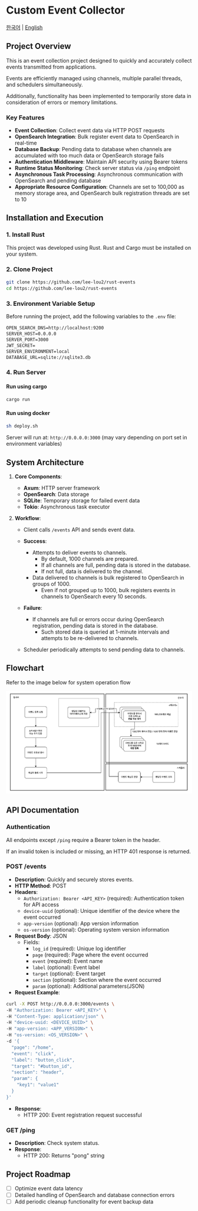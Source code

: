 # Custom Event Collector

[한국어](README.ko.md) | [English](README.md)

## Project Overview

This is an event collection project designed to quickly and accurately collect events transmitted from applications.

Events are efficiently managed using channels, multiple parallel threads, and schedulers simultaneously.

Additionally, functionality has been implemented to temporarily store data in consideration of errors or memory
limitations.

### Key Features

- **Event Collection**: Collect event data via HTTP POST requests
- **OpenSearch Integration**: Bulk register event data to OpenSearch in real-time
- **Database Backup**: Pending data to database when channels are accumulated with too much data or OpenSearch storage
  fails
- **Authentication Middleware**: Maintain API security using Bearer tokens
- **Runtime Status Monitoring**: Check server status via `/ping` endpoint
- **Asynchronous Task Processing**: Asynchronous communication with OpenSearch and pending database
- **Appropriate Resource Configuration**: Channels are set to 100,000 as memory storage area, and OpenSearch bulk
  registration threads are set to 10

## Installation and Execution

### 1. Install Rust

This project was developed using Rust. Rust and Cargo must be installed on your system.

### 2. Clone Project

```bash
git clone https://github.com/lee-lou2/rust-events
cd https://github.com/lee-lou2/rust-events
```

### 3. Environment Variable Setup

Before running the project, add the following variables to the `.env` file:

```dotenv
OPEN_SEARCH_DNS=http://localhost:9200
SERVER_HOST=0.0.0.0
SERVER_PORT=3000
JWT_SECRET=
SERVER_ENVIRONMENT=local
DATABASE_URL=sqlite://sqlite3.db
```

### 4. Run Server

#### Run using cargo

```bash
cargo run
```

#### Run using docker

```bash
sh deploy.sh
```

Server will run at: `http://0.0.0.0:3000` (may vary depending on port set in environment variables)

## System Architecture

1. **Core Components**:
    - **Axum**: HTTP server framework
    - **OpenSearch**: Data storage
    - **SQLite**: Temporary storage for failed event data
    - **Tokio**: Asynchronous task executor

2. **Workflow**:
    - Client calls `/events` API and sends event data.
    - **Success**:
        - Attempts to deliver events to channels.
            - By default, 1000 channels are prepared.
            - If all channels are full, pending data is stored in the database.
            - If not full, data is delivered to the channel.
        - Data delivered to channels is bulk registered to OpenSearch in groups of 1000.
            - Even if not grouped up to 1000, bulk registers events in channels to OpenSearch every 10 seconds.
    - **Failure**:
        - If channels are full or errors occur during OpenSearch registration, pending data is stored in the database.
            - Such stored data is queried at 1-minute intervals and attempts to be re-delivered to channels.

    - Scheduler periodically attempts to send pending data to channels.

## Flowchart

Refer to the image below for system operation flow

![flowchart.png](docs/flowchart.png)

## API Documentation

### **Authentication**

All endpoints except `/ping` require a Bearer token in the header.

If an invalid token is included or missing, an HTTP 401 response is returned.

### **POST /events**

- **Description**: Quickly and securely stores events.
- **HTTP Method**: POST
- **Headers**:
    - `Authorization: Bearer <API_KEY>` (required): Authentication token for API access
    - `device-uuid` (optional): Unique identifier of the device where the event occurred
    - `app-version` (optional): App version information
    - `os-version` (optional): Operating system version information
- **Request Body**: JSON
    - Fields:
        - `log_id` (required): Unique log identifier
        - `page` (required): Page where the event occurred
        - `event` (required): Event name
        - `label` (optional): Event label
        - `target` (optional): Event target
        - `section` (optional): Section where the event occurred
        - `param` (optional): Additional parameters(JSON)
- **Request Example**:

```bash
curl -X POST http://0.0.0.0:3000/events \
-H "Authorization: Bearer <API_KEY>" \
-H "Content-Type: application/json" \
-H "device-uuid: <DEVICE_UUID>" \
-H "app-version: <APP_VERSION>" \
-H "os-version: <OS_VERSION>" \
-d '{
  "page": "/home",
  "event": "click",
  "label": "button_click",
  "target": "#button_id",
  "section": "header",
  "param": {
    "key1": "value1"
  }
}'
```

- **Response**:
    - HTTP 200: Event registration request successful

### **GET /ping**

- **Description**: Check system status.
- **Response**:
    - HTTP 200: Returns "pong" string

## Project Roadmap

- [ ] Optimize event data latency
- [ ] Detailed handling of OpenSearch and database connection errors
- [ ] Add periodic cleanup functionality for event backup data
